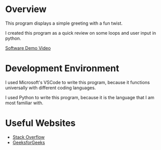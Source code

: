 # Overview

This program displays a simple greeting with a fun twist.

I created this program as a quick review on some loops and user input in python.

[Software Demo Video](https://youtu.be/DHF7rl0AMYg)

# Development Environment

I used Microsoft's VSCode to write this program, because it functions universally with different coding languages.

I used Python to write this program, because it is the language that I am most familiar with. 

# Useful Websites

* [Stack Overflow](https://stackoverflow.com/questions/419163/what-does-if-name-main-do)
* [GeeksforGeeks](https://www.geeksforgeeks.org/formatted-string-literals-f-strings-python/)